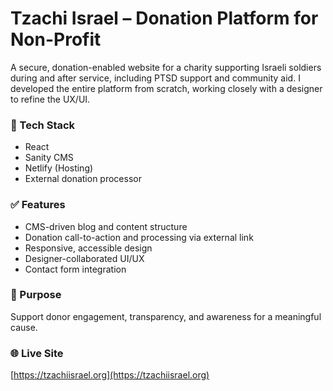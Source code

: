 # Tzachi Israel – Donation Platform for Non-Profit

A secure, donation-enabled website for a charity supporting Israeli soldiers during and after service, including PTSD support and community aid. I developed the entire platform from scratch, working closely with a designer to refine the UX/UI.

### 🔧 Tech Stack
- React
- Sanity CMS
- Netlify (Hosting)
- External donation processor

### ✅ Features
- CMS-driven blog and content structure
- Donation call-to-action and processing via external link
- Responsive, accessible design
- Designer-collaborated UI/UX
- Contact form integration

### 🎯 Purpose
Support donor engagement, transparency, and awareness for a meaningful cause.

### 🌐 Live Site
[https://tzachiisrael.org](https://tzachiisrael.org)

